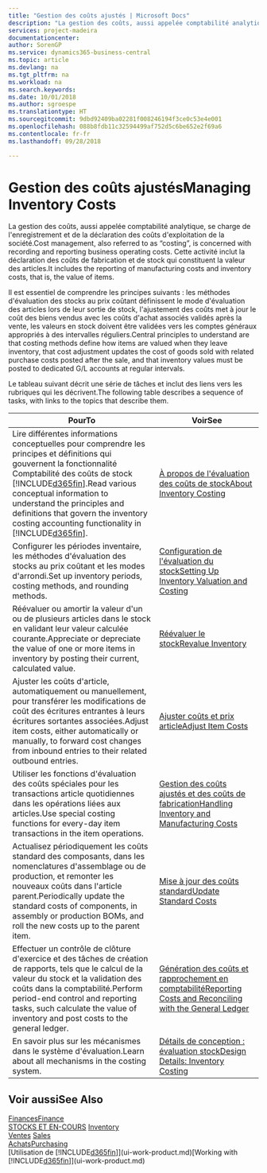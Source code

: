```yaml
---
title: "Gestion des coûts ajustés | Microsoft Docs"
description: "La gestion des coûts, aussi appelée comptabilité analytique, se charge de l'enregistrement et de la déclaration des coûts d'exploitation de la société. Cette activité inclut la déclaration des coûts de fabrication et de stock qui constituent la valeur des articles."
services: project-madeira
documentationcenter: 
author: SorenGP
ms.service: dynamics365-business-central
ms.topic: article
ms.devlang: na
ms.tgt_pltfrm: na
ms.workload: na
ms.search.keywords: 
ms.date: 10/01/2018
ms.author: sgroespe
ms.translationtype: HT
ms.sourcegitcommit: 9dbd92409ba02281f008246194f3ce0c53e4e001
ms.openlocfilehash: 088b8fdb11c32594499af752d5c6be652e2f69a6
ms.contentlocale: fr-fr
ms.lasthandoff: 09/28/2018

---
```

# <a name="managing-inventory-costs"></a><span data-ttu-id="f0a81-104">Gestion des coûts ajustés</span><span class="sxs-lookup"><span data-stu-id="f0a81-104">Managing Inventory Costs</span></span>
<span data-ttu-id="f0a81-105">La gestion des coûts, aussi appelée comptabilité analytique, se charge de l'enregistrement et de la déclaration des coûts d'exploitation de la société.</span><span class="sxs-lookup"><span data-stu-id="f0a81-105">Cost management, also referred to as “costing”, is concerned with recording and reporting business operating costs.</span></span> <span data-ttu-id="f0a81-106">Cette activité inclut la déclaration des coûts de fabrication et de stock qui constituent la valeur des articles.</span><span class="sxs-lookup"><span data-stu-id="f0a81-106">It includes the reporting of manufacturing costs and inventory costs, that is, the value of items.</span></span>   

<span data-ttu-id="f0a81-107">Il est essentiel de comprendre les principes suivants : les méthodes d'évaluation des stocks au prix coûtant définissent le mode d'évaluation des articles lors de leur sortie de stock, l'ajustement des coûts met à jour le coût des biens vendus avec les coûts d'achat associés validés après la vente, les valeurs en stock doivent être validées vers les comptes généraux appropriés à des intervalles réguliers.</span><span class="sxs-lookup"><span data-stu-id="f0a81-107">Central principles to understand are that costing methods define how items are valued when they leave inventory, that cost adjustment updates the cost of goods sold with related purchase costs posted after the sale, and that inventory values must be posted to dedicated G/L accounts at regular intervals.</span></span>

<span data-ttu-id="f0a81-108">Le tableau suivant décrit une série de tâches et inclut des liens vers les rubriques qui les décrivent.</span><span class="sxs-lookup"><span data-stu-id="f0a81-108">The following table describes a sequence of tasks, with links to the topics that describe them.</span></span>

|<span data-ttu-id="f0a81-109">**Pour**</span><span class="sxs-lookup"><span data-stu-id="f0a81-109">**To**</span></span>|<span data-ttu-id="f0a81-110">**Voir**</span><span class="sxs-lookup"><span data-stu-id="f0a81-110">**See**</span></span>|  
|------------|-------------|  
|<span data-ttu-id="f0a81-111">Lire différentes informations conceptuelles pour comprendre les principes et définitions qui gouvernent la fonctionnalité Comptabilité des coûts de stock [!INCLUDE[d365fin](includes/d365fin_md.md)].</span><span class="sxs-lookup"><span data-stu-id="f0a81-111">Read various conceptual information to understand the principles and definitions that govern the inventory costing accounting functionality in [!INCLUDE[d365fin](includes/d365fin_md.md)].</span></span>|[<span data-ttu-id="f0a81-112">À propos de l'évaluation des coûts de stock</span><span class="sxs-lookup"><span data-stu-id="f0a81-112">About Inventory Costing</span></span>](finance-learn-about-costing.md)|  
|<span data-ttu-id="f0a81-113">Configurer les périodes inventaire, les méthodes d'évaluation des stocks au prix coûtant et les modes d'arrondi.</span><span class="sxs-lookup"><span data-stu-id="f0a81-113">Set up inventory periods, costing methods, and rounding methods.</span></span>|[<span data-ttu-id="f0a81-114">Configuration de l'évaluation du stock</span><span class="sxs-lookup"><span data-stu-id="f0a81-114">Setting Up Inventory Valuation and Costing</span></span>](finance-set-up-inventory-valuation-and-costing.md)|
|<span data-ttu-id="f0a81-115">Réévaluer ou amortir la valeur d'un ou de plusieurs articles dans le stock en validant leur valeur calculée courante.</span><span class="sxs-lookup"><span data-stu-id="f0a81-115">Appreciate or depreciate the value of one or more items in inventory by posting their current, calculated value.</span></span>|[<span data-ttu-id="f0a81-116">Réévaluer le stock</span><span class="sxs-lookup"><span data-stu-id="f0a81-116">Revalue Inventory</span></span>](inventory-how-revalue-inventory.md)|
|<span data-ttu-id="f0a81-117">Ajuster les coûts d'article, automatiquement ou manuellement, pour transférer les modifications de coût des écritures entrantes à leurs écritures sortantes associées.</span><span class="sxs-lookup"><span data-stu-id="f0a81-117">Adjust item costs, either automatically or manually, to forward cost changes from inbound entries to their related outbound entries.</span></span>|[<span data-ttu-id="f0a81-118">Ajuster coûts et prix article</span><span class="sxs-lookup"><span data-stu-id="f0a81-118">Adjust Item Costs</span></span>](inventory-how-adjust-item-costs.md)|
|<span data-ttu-id="f0a81-119">Utiliser les fonctions d'évaluation des coûts spéciales pour les transactions article quotidiennes dans les opérations liées aux articles.</span><span class="sxs-lookup"><span data-stu-id="f0a81-119">Use special costing functions for every-day item transactions in the item operations.</span></span>|[<span data-ttu-id="f0a81-120">Gestion des coûts ajustés et des coûts de fabrication</span><span class="sxs-lookup"><span data-stu-id="f0a81-120">Handling Inventory and Manufacturing Costs</span></span>](finance-handle-inventory-and-manufacturing-costs.md)|  
|<span data-ttu-id="f0a81-121">Actualisez périodiquement les coûts standard des composants, dans les nomenclatures d'assemblage ou de production, et remonter les nouveaux coûts dans l'article parent.</span><span class="sxs-lookup"><span data-stu-id="f0a81-121">Periodically update the standard costs of components, in assembly or production BOMs, and roll the new costs up to the parent item.</span></span>|[<span data-ttu-id="f0a81-122">Mise à jour des coûts standard</span><span class="sxs-lookup"><span data-stu-id="f0a81-122">Update Standard Costs</span></span>](finance-how-to-update-standard-costs.md)|
|<span data-ttu-id="f0a81-123">Effectuer un contrôle de clôture d'exercice et des tâches de création de rapports, tels que le calcul de la valeur du stock et la validation des coûts dans la comptabilité.</span><span class="sxs-lookup"><span data-stu-id="f0a81-123">Perform period-end control and reporting tasks, such calculate the value of inventory and post costs to the general ledger.</span></span>|[<span data-ttu-id="f0a81-124">Génération des coûts et rapprochement en comptabilité</span><span class="sxs-lookup"><span data-stu-id="f0a81-124">Reporting Costs and Reconciling with the General Ledger</span></span>](finance-report-costs-and-reconcile-with-the-general-ledger.md)|  
|<span data-ttu-id="f0a81-125">En savoir plus sur les mécanismes dans le système d'évaluation.</span><span class="sxs-lookup"><span data-stu-id="f0a81-125">Learn about all mechanisms in the costing system.</span></span>|[<span data-ttu-id="f0a81-126">Détails de conception : évaluation stock</span><span class="sxs-lookup"><span data-stu-id="f0a81-126">Design Details: Inventory Costing</span></span>](design-details-inventory-costing.md)|  

## <a name="see-also"></a><span data-ttu-id="f0a81-127">Voir aussi</span><span class="sxs-lookup"><span data-stu-id="f0a81-127">See Also</span></span>  
 [<span data-ttu-id="f0a81-128">Finances</span><span class="sxs-lookup"><span data-stu-id="f0a81-128">Finance</span></span>](finance.md)  
 <span data-ttu-id="f0a81-129">[STOCKS ET EN-COURS](inventory-manage-inventory.md) </span><span class="sxs-lookup"><span data-stu-id="f0a81-129">[Inventory](inventory-manage-inventory.md) </span></span>  
 <span data-ttu-id="f0a81-130">[Ventes](sales-manage-sales.md) </span><span class="sxs-lookup"><span data-stu-id="f0a81-130">[Sales](sales-manage-sales.md) </span></span>  
 [<span data-ttu-id="f0a81-131">Achats</span><span class="sxs-lookup"><span data-stu-id="f0a81-131">Purchasing</span></span>](purchasing-manage-purchasing.md)  
 <span data-ttu-id="f0a81-132">[Utilisation de [!INCLUDE[d365fin](includes/d365fin_md.md)]](ui-work-product.md)</span><span class="sxs-lookup"><span data-stu-id="f0a81-132">[Working with [!INCLUDE[d365fin](includes/d365fin_md.md)]](ui-work-product.md)</span></span>

